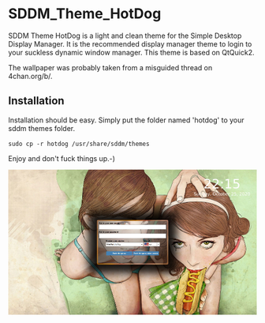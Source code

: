 # SDDM_Theme_HotDog
SDDM Theme HotDog is a light and clean theme for the Simple Desktop Display
Manager. It is the recommended display manager theme to login to your suckless
dynamic window manager. This theme is based on QtQuick2.

The wallpaper was probably taken from a misguided thread on 4chan.org/b/.

## Installation
Installation should be easy. Simply put the folder named 'hotdog' to your sddm
themes folder.
```
sudo cp -r hotdog /usr/share/sddm/themes
```

Enjoy and don't fuck things up.-)


![Theme Screenshot](https://raw.githubusercontent.com/Rechenzentrum-Amper/SDDM_Theme_HotDog/master/hotdog/screenshot.jpg)
